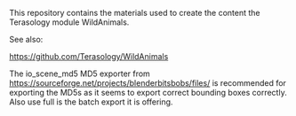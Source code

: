 This repository contains the materials used to create the content the Terasology module WildAnimals.

See also:

https://github.com/Terasology/WildAnimals


The io_scene_md5 MD5 exporter from https://sourceforge.net/projects/blenderbitsbobs/files/ is recommended
for exporting the MD5s as it seems to export correct bounding boxes correctly. Also use full is the batch export it is offering.


